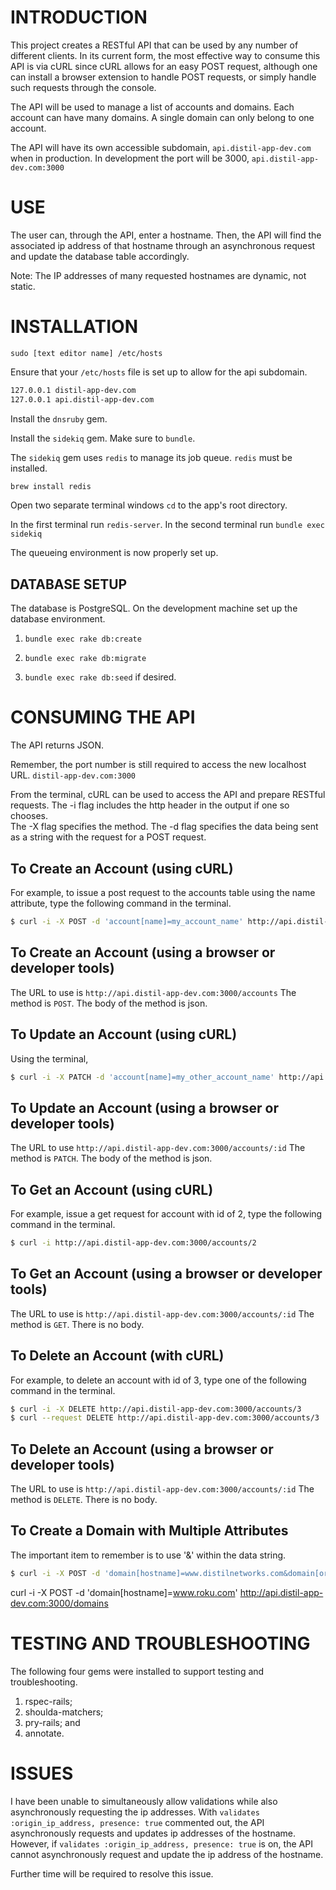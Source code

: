 INTRODUCTION
============

This project creates a RESTful API that can be used by any number of different clients.  In its current form, the most effective way to consume this API is via cURL since cURL allows for an easy POST request, although one can install a browser extension to handle POST requests, or simply handle such requests through the console.

The API will be used to manage a list of accounts and domains. Each account can have many domains.  A single domain can only belong to one account.

The API will have its own accessible subdomain, `api.distil-app-dev.com` when in production. In development the port will be 3000, `api.distil-app-dev.com:3000`

USE
===

The user can, through the API, enter a hostname.  Then, the API will find the associated ip address of that hostname through an asynchronous request and update the database table accordingly.

Note: The IP addresses of many requested hostnames are dynamic, not static.

INSTALLATION
============

`sudo [text editor name] /etc/hosts`

Ensure that your `/etc/hosts` file is set up to allow for the api subdomain.
```bash
127.0.0.1 distil-app-dev.com
127.0.0.1 api.distil-app-dev.com
```

Install the `dnsruby` gem.

Install the `sidekiq` gem.  Make sure to `bundle`.

The `sidekiq` gem uses `redis` to manage its job queue.  `redis` must be installed.
```bash
brew install redis
```

Open two separate terminal windows `cd` to the app's root directory.  

In the first terminal run `redis-server`.
In the second terminal run `bundle exec sidekiq`

The queueing environment is now properly set up.

DATABASE SETUP
--------------

The database is PostgreSQL.  On the development machine set up the database environment.

1. `bundle exec rake db:create`

2. `bundle exec rake db:migrate`

3. `bundle exec rake db:seed` if desired.


CONSUMING THE API
=================

The API returns JSON.

Remember, the port number is still required to access the new localhost URL.
`distil-app-dev.com:3000`

From the terminal, cURL can be used to access the API and prepare RESTful requests.
The -i flag includes the http header in the output if one so chooses.  
The -X flag specifies the method.
The -d flag specifies the data being sent as a string with the request for a POST request.

To Create an Account (using cURL)
---------------------------------
For example, to issue a post request to the accounts table using the name attribute, type the following command in the terminal.
```bash
$ curl -i -X POST -d 'account[name]=my_account_name' http://api.distil-app-dev.com:3000/accounts
```

To Create an Account (using a browser or developer tools)
--------------------------------------
The URL to use is `http://api.distil-app-dev.com:3000/accounts`
The method is `POST`.
The body of the method is json.

To Update an Account (using cURL)
---------------------------------
Using the terminal,

```bash
$ curl -i -X PATCH -d 'account[name]=my_other_account_name' http://api.distil-app-dev.com:3000/accounts/:id
```

To Update an Account (using a browser or developer tools)
---------------------------------
The URL to use  `http://api.distil-app-dev.com:3000/accounts/:id`
The method is `PATCH`.
The body of the method is json.

To Get an Account (using cURL)
------------------------------
For example, issue a get request for account with id of 2, type the following command in the terminal.
```bash
$ curl -i http://api.distil-app-dev.com:3000/accounts/2
```

To Get an Account (using a browser or developer tools)
------------------------------
The URL to use is `http://api.distil-app-dev.com:3000/accounts/:id`
The method is `GET`.
There is no body.

To Delete an Account (with cURL)
--------------------------------
For example, to delete an account with id of 3, type one of the following command in the terminal.
```bash
$ curl -i -X DELETE http://api.distil-app-dev.com:3000/accounts/3
$ curl --request DELETE http://api.distil-app-dev.com:3000/accounts/3
```

To Delete an Account (using a browser or developer tools)
-----------------------------------------------
The URL to use is `http://api.distil-app-dev.com:3000/accounts/:id`
The method is `DELETE`.
There is no body.

To Create a Domain with Multiple Attributes
-------------------------------------------
The important item to remember is to use '&' within the data string.

```bash
$ curl -i -X POST -d 'domain[hostname]=www.distilnetworks.com&domain[origin_ip_address]=123.456.789.012' http://api.distil-app-dev.com:3000/domains
```

curl -i -X POST -d 'domain[hostname]=www.roku.com' http://api.distil-app-dev.com:3000/domains

TESTING AND TROUBLESHOOTING
===========================

The following four gems were installed to support testing and troubleshooting.

1. rspec-rails;
2. shoulda-matchers;
3. pry-rails; and
4. annotate.

ISSUES
======

I have been unable to simultaneously allow validations while also asynchronously requesting the ip addresses.  With `validates :origin_ip_address, presence: true` commented out, the API asynchronously requests and updates ip addresses of the hostname.  However, if `validates :origin_ip_address, presence: true` is on, the API cannot asynchronously request and update the ip address of the hostname.

Further time will be required to resolve this issue.
